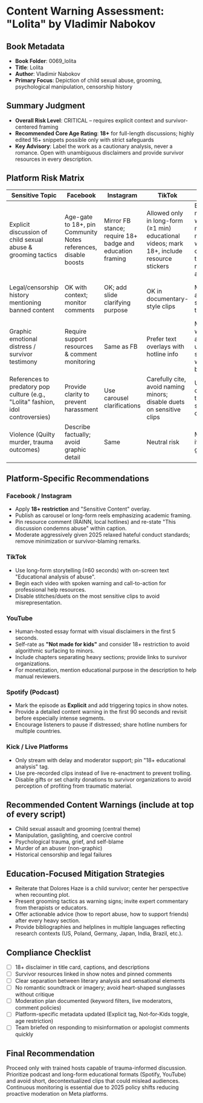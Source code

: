 # Content Warning Assessment: "Lolita" by Vladimir Nabokov

## Book Metadata
- **Book Folder**: 0069_lolita
- **Title**: Lolita
- **Author**: Vladimir Nabokov
- **Primary Focus**: Depiction of child sexual abuse, grooming, psychological manipulation, censorship history

## Summary Judgment
- **Overall Risk Level**: CRITICAL – requires explicit context and survivor-centered framing
- **Recommended Core Age Rating**: **18+** for full-length discussions; highly edited 16+ snippets possible only with strict safeguards
- **Key Advisory**: Label the work as a cautionary analysis, never a romance. Open with unambiguous disclaimers and provide survivor resources in every description.

## Platform Risk Matrix
| Sensitive Topic | Facebook | Instagram | TikTok | YouTube | Spotify | Kick |
| --- | --- | --- | --- | --- | --- | --- |
| Explicit discussion of child sexual abuse & grooming tactics | Age-gate to 18+, pin Community Notes references, disable boosts | Mirror FB stance; require 18+ badge and education framing | Allowed only in long-form (≥1 min) educational videos; mark 18+, include resource stickers | Eligible for monetization with human narration; must open with warning card & link to resources; age-restrict | Safe for long-form podcast with intro disclaimer; mark episode as Explicit | High risk of chat harassment; enable heavy mod tools, delay chat, 18+ tag mandatory |
| Legal/censorship history mentioning banned content | OK with context; monitor comments | OK; add slide clarifying purpose | OK in documentary-style clips | Monetizable; avoid sensational thumbnails | Low risk; still add context | OK but expect debate; prep moderation |
| Graphic emotional distress / survivor testimony | Require support resources & comment monitoring | Same as FB | Prefer text overlays with hotline info | Monetizable with limited ads; break up intense sections with content breaks | Insert trigger warning at start + chapter markers | Provide on-screen warnings; moderate chat |
| References to predatory pop culture (e.g., "Lolita" fashion, idol controversies) | Provide clarity to prevent harassment | Use carousel clarifications | Carefully cite, avoid naming minors; disable duets on sensitive clips | Use objective tone; cite sources in description | Discuss via expert interview segments | Expect toxic reactions; consider skipping |
| Violence (Quilty murder, trauma outcomes) | Describe factually; avoid graphic detail | Same | Neutral risk | Monetizable if non-graphic | Low risk | Medium risk; remind audience content is non-visual |

## Platform-Specific Recommendations
### Facebook / Instagram
- Apply **18+ restriction** and "Sensitive Content" overlay.
- Publish as carousel or long-form reels emphasizing academic framing.
- Pin resource comment (RAINN, local hotlines) and re-state "This discussion condemns abuse" within caption.
- Moderate aggressively given 2025 relaxed hateful conduct standards; remove minimization or survivor-blaming remarks.

### TikTok
- Use long-form storytelling (≥60 seconds) with on-screen text "Educational analysis of abuse".
- Begin each video with spoken warning and call-to-action for professional help resources.
- Disable stitches/duets on the most sensitive clips to avoid misrepresentation.

### YouTube
- Human-hosted essay format with visual disclaimers in the first 5 seconds.
- Self-rate as **"Not made for kids"** and consider 18+ restriction to avoid algorithmic surfacing to minors.
- Include chapters separating heavy sections; provide links to survivor organizations.
- For monetization, mention educational purpose in the description to help manual reviewers.

### Spotify (Podcast)
- Mark the episode as **Explicit** and add triggering topics in show notes.
- Provide a detailed content warning in the first 90 seconds and revisit before especially intense segments.
- Encourage listeners to pause if distressed; share hotline numbers for multiple countries.

### Kick / Live Platforms
- Only stream with delay and moderator support; pin "18+ educational analysis" tag.
- Use pre-recorded clips instead of live re-enactment to prevent trolling.
- Disable gifts or set charity donations to survivor organizations to avoid perception of profiting from traumatic material.

## Recommended Content Warnings (include at top of every script)
- Child sexual assault and grooming (central theme)
- Manipulation, gaslighting, and coercive control
- Psychological trauma, grief, and self-blame
- Murder of an abuser (non-graphic)
- Historical censorship and legal failures

## Education-Focused Mitigation Strategies
- Reiterate that Dolores Haze is a child survivor; center her perspective when recounting plot.
- Present grooming tactics as warning signs; invite expert commentary from therapists or educators.
- Offer actionable advice (how to report abuse, how to support friends) after every heavy section.
- Provide bibliographies and helplines in multiple languages reflecting research contexts (US, Poland, Germany, Japan, India, Brazil, etc.).

## Compliance Checklist
- [ ] 18+ disclaimer in title card, captions, and descriptions
- [ ] Survivor resources linked in show notes and pinned comments
- [ ] Clear separation between literary analysis and sensational elements
- [ ] No romantic soundtrack or imagery; avoid heart-shaped sunglasses without critique
- [ ] Moderation plan documented (keyword filters, live moderators, comment policies)
- [ ] Platform-specific metadata updated (Explicit tag, Not-for-Kids toggle, age restriction)
- [ ] Team briefed on responding to misinformation or apologist comments quickly

## Final Recommendation
Proceed only with trained hosts capable of trauma-informed discussion. Prioritize podcast and long-form educational formats (Spotify, YouTube) and avoid short, decontextualized clips that could mislead audiences. Continuous monitoring is essential due to 2025 policy shifts reducing proactive moderation on Meta platforms.
